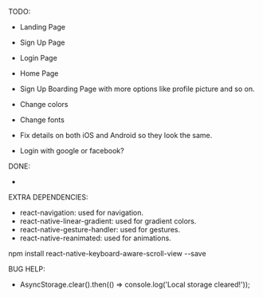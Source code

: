 TODO:

-  Landing Page
-  Sign Up Page
-  Login Page
-  Home Page

-  Sign Up Boarding Page with more options like profile picture and so on.

-  Change colors
-  Change fonts

-  Fix details on both iOS and Android so they look the same.

-  Login with google or facebook?

DONE:

-

EXTRA DEPENDENCIES:

-  react-navigation: used for navigation.
-  react-native-linear-gradient: used for gradient colors.
-  react-native-gesture-handler: used for gestures.
-  react-native-reanimated: used for animations.

npm install react-native-keyboard-aware-scroll-view --save





BUG HELP:
- AsyncStorage.clear().then(() => console.log('Local storage cleared!'));
